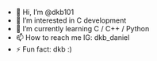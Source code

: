 - 👋 Hi, I’m @dkb101
- 👀 I’m interested in C development
- 🌱 I’m currently learning C / C++ / Python
- 📫 How to reach me IG: dkb_daniel
- ⚡ Fun fact: dkb :)

<!---
dkb101/dkb101 is a ✨ special ✨ repository because its `README.md` (this file) appears on your GitHub profile.
You can click the Preview link to take a look at your changes.
--->
